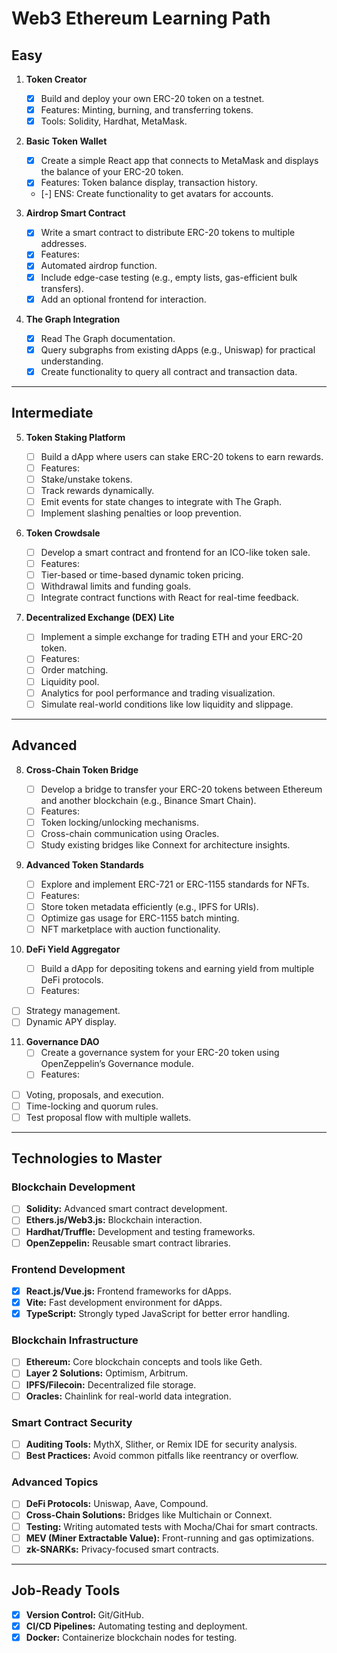 # Web3 Ethereum Learning Path

## **Easy**

1. **Token Creator**

   - [x] Build and deploy your own ERC-20 token on a testnet.
   - [x] Features: Minting, burning, and transferring tokens.
   - [x] Tools: Solidity, Hardhat, MetaMask.

2. **Basic Token Wallet**

   - [x] Create a simple React app that connects to MetaMask and displays the balance of your ERC-20 token.
   - [x] Features: Token balance display, transaction history.
   - [-] ENS: Create functionality to get avatars for accounts.

3. **Airdrop Smart Contract**

   - [x] Write a smart contract to distribute ERC-20 tokens to multiple addresses.
   - [x] Features:
   - [x] Automated airdrop function.
   - [x] Include edge-case testing (e.g., empty lists, gas-efficient bulk transfers).
   - [x] Add an optional frontend for interaction.

4. **The Graph Integration**
   - [x] Read The Graph documentation.
   - [x] Query subgraphs from existing dApps (e.g., Uniswap) for practical understanding.
   - [x] Create functionality to query all contract and transaction data.

---

## **Intermediate**

5. **Token Staking Platform**

   - [ ] Build a dApp where users can stake ERC-20 tokens to earn rewards.
   - [ ] Features:
   - [ ] Stake/unstake tokens.
   - [ ] Track rewards dynamically.
   - [ ] Emit events for state changes to integrate with The Graph.
   - [ ] Implement slashing penalties or loop prevention.

6. **Token Crowdsale**

   - [ ] Develop a smart contract and frontend for an ICO-like token sale.
   - [ ] Features:
   - [ ] Tier-based or time-based dynamic token pricing.
   - [ ] Withdrawal limits and funding goals.
   - [ ] Integrate contract functions with React for real-time feedback.

7. **Decentralized Exchange (DEX) Lite**
   - [ ] Implement a simple exchange for trading ETH and your ERC-20 token.
   - [ ] Features:
   - [ ] Order matching.
   - [ ] Liquidity pool.
   - [ ] Analytics for pool performance and trading visualization.
   - [ ] Simulate real-world conditions like low liquidity and slippage.

---

## **Advanced**

8. **Cross-Chain Token Bridge**

   - [ ] Develop a bridge to transfer your ERC-20 tokens between Ethereum and another blockchain (e.g., Binance Smart Chain).
   - [ ] Features:
   - [ ] Token locking/unlocking mechanisms.
   - [ ] Cross-chain communication using Oracles.
   - [ ] Study existing bridges like Connext for architecture insights.

9. **Advanced Token Standards**

   - [ ] Explore and implement ERC-721 or ERC-1155 standards for NFTs.
   - [ ] Features:
   - [ ] Store token metadata efficiently (e.g., IPFS for URIs).
   - [ ] Optimize gas usage for ERC-1155 batch minting.
   - [ ] NFT marketplace with auction functionality.

10. **DeFi Yield Aggregator**

    - [ ] Build a dApp for depositing tokens and earning yield from multiple DeFi protocols.
    - [ ] Features:

- [ ] Strategy management.
- [ ] Dynamic APY display.

11. **Governance DAO**
    - [ ] Create a governance system for your ERC-20 token using OpenZeppelin’s Governance module.
    - [ ] Features:

- [ ] Voting, proposals, and execution.
- [ ] Time-locking and quorum rules.
- [ ] Test proposal flow with multiple wallets.

---

## **Technologies to Master**

### **Blockchain Development**

- [ ] **Solidity:** Advanced smart contract development.
- [ ] **Ethers.js/Web3.js:** Blockchain interaction.
- [ ] **Hardhat/Truffle:** Development and testing frameworks.
- [ ] **OpenZeppelin:** Reusable smart contract libraries.

### **Frontend Development**

- [x] **React.js/Vue.js:** Frontend frameworks for dApps.
- [x] **Vite:** Fast development environment for dApps.
- [x] **TypeScript:** Strongly typed JavaScript for better error handling.

### **Blockchain Infrastructure**

- [ ] **Ethereum:** Core blockchain concepts and tools like Geth.
- [ ] **Layer 2 Solutions:** Optimism, Arbitrum.
- [ ] **IPFS/Filecoin:** Decentralized file storage.
- [ ] **Oracles:** Chainlink for real-world data integration.

### **Smart Contract Security**

- [ ] **Auditing Tools:** MythX, Slither, or Remix IDE for security analysis.
- [ ] **Best Practices:** Avoid common pitfalls like reentrancy or overflow.

### **Advanced Topics**

- [ ] **DeFi Protocols:** Uniswap, Aave, Compound.
- [ ] **Cross-Chain Solutions:** Bridges like Multichain or Connext.
- [ ] **Testing:** Writing automated tests with Mocha/Chai for smart contracts.
- [ ] **MEV (Miner Extractable Value):** Front-running and gas optimizations.
- [ ] **zk-SNARKs:** Privacy-focused smart contracts.

---

## **Job-Ready Tools**

- [x] **Version Control:** Git/GitHub.
- [x] **CI/CD Pipelines:** Automating testing and deployment.
- [x] **Docker:** Containerize blockchain nodes for testing.
